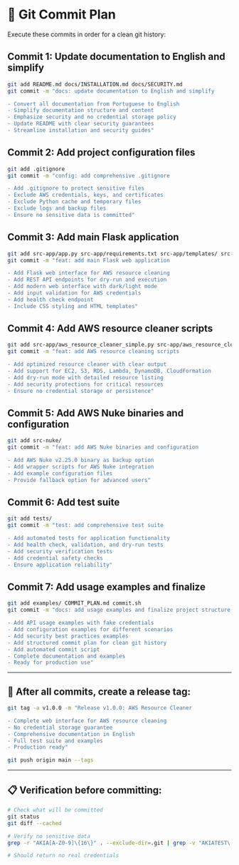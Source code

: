 # 📝 Git Commit Plan

Execute these commits in order for a clean git history:

## Commit 1: Update documentation to English and simplify
```bash
git add README.md docs/INSTALLATION.md docs/SECURITY.md
git commit -m "docs: update documentation to English and simplify

- Convert all documentation from Portuguese to English
- Simplify documentation structure and content
- Emphasize security and no credential storage policy
- Update README with clear security guarantees
- Streamline installation and security guides"
```

## Commit 2: Add project configuration files
```bash
git add .gitignore
git commit -m "config: add comprehensive .gitignore

- Add .gitignore to protect sensitive files
- Exclude AWS credentials, keys, and certificates
- Exclude Python cache and temporary files
- Exclude logs and backup files
- Ensure no sensitive data is committed"
```

## Commit 3: Add main Flask application
```bash
git add src-app/app.py src-app/requirements.txt src-app/templates/ src-app/static/
git commit -m "feat: add main Flask web application

- Add Flask web interface for AWS resource cleaning
- Add REST API endpoints for dry-run and execution
- Add modern web interface with dark/light mode
- Add input validation for AWS credentials
- Add health check endpoint
- Include CSS styling and HTML templates"
```

## Commit 4: Add AWS resource cleaner scripts
```bash
git add src-app/aws_resource_cleaner_simple.py src-app/aws_resource_cleaner.py
git commit -m "feat: add AWS resource cleaning scripts

- Add optimized resource cleaner with clear output
- Add support for EC2, S3, RDS, Lambda, DynamoDB, CloudFormation
- Add dry-run mode with detailed resource listing
- Add security protections for critical resources
- Ensure no credential storage or persistence"
```

## Commit 5: Add AWS Nuke binaries and configuration
```bash
git add src-nuke/
git commit -m "feat: add AWS Nuke binaries and configuration

- Add AWS Nuke v2.25.0 binary as backup option
- Add wrapper scripts for AWS Nuke integration
- Add example configuration files
- Provide fallback option for advanced users"
```

## Commit 6: Add test suite
```bash
git add tests/
git commit -m "test: add comprehensive test suite

- Add automated tests for application functionality
- Add health check, validation, and dry-run tests
- Add security verification tests
- Add credential safety checks
- Ensure application reliability"
```

## Commit 7: Add usage examples and finalize
```bash
git add examples/ COMMIT_PLAN.md commit.sh
git commit -m "docs: add usage examples and finalize project structure

- Add API usage examples with fake credentials
- Add configuration examples for different scenarios
- Add security best practices examples
- Add structured commit plan for clean git history
- Add automated commit script
- Complete documentation and examples
- Ready for production use"
```

---

## 🚀 After all commits, create a release tag:
```bash
git tag -a v1.0.0 -m "Release v1.0.0: AWS Resource Cleaner

- Complete web interface for AWS resource cleaning
- No credential storage guarantee
- Comprehensive documentation in English
- Full test suite and examples
- Production ready"

git push origin main --tags
```

---

## 📋 Verification before committing:
```bash
# Check what will be committed
git status
git diff --cached

# Verify no sensitive data
grep -r "AKIA[A-Z0-9]\{16\}" . --exclude-dir=.git | grep -v "AKIATEST\|AKIAEXAMPLE"

# Should return no real credentials
```
